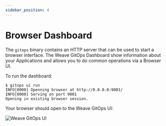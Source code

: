 ```yaml
---
sidebar_position: 4
---
```


# Browser Dashboard

The `gitops` binary contains an HTTP server that can be used to start a browser interface. The Weave GitOps Dashboard show information about your Applications and allows you to do common operations via a Browser UI.

To run the dashboard:

```shell
$ gitops ui run
INFO[0000] Openning browser at http://0.0.0.0:9001/
INFO[0000] Serving on port 9001
Opening in existing browser session.
```

Your browser should open to the Weave GitOps UI:

![Weave GitOps UI](/img/wego_ui.png)
